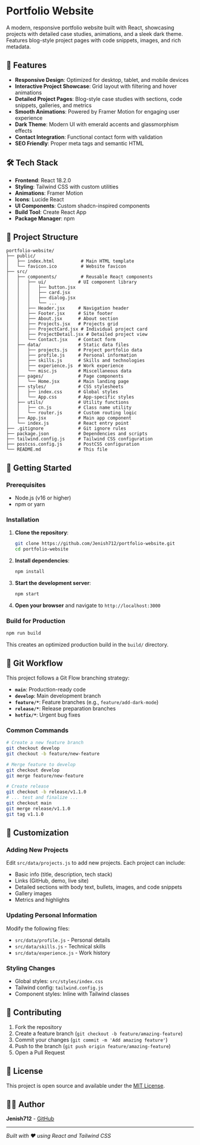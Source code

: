 # Portfolio Website

A modern, responsive portfolio website built with React, showcasing projects with detailed case studies, animations, and a sleek dark theme. Features blog-style project pages with code snippets, images, and rich metadata.

## 🚀 Features

- **Responsive Design**: Optimized for desktop, tablet, and mobile devices
- **Interactive Project Showcase**: Grid layout with filtering and hover animations
- **Detailed Project Pages**: Blog-style case studies with sections, code snippets, galleries, and metrics
- **Smooth Animations**: Powered by Framer Motion for engaging user experience
- **Dark Theme**: Modern UI with emerald accents and glassmorphism effects
- **Contact Integration**: Functional contact form with validation
- **SEO Friendly**: Proper meta tags and semantic HTML

## 🛠️ Tech Stack

- **Frontend**: React 18.2.0
- **Styling**: Tailwind CSS with custom utilities
- **Animations**: Framer Motion
- **Icons**: Lucide React
- **UI Components**: Custom shadcn-inspired components
- **Build Tool**: Create React App
- **Package Manager**: npm

## 📁 Project Structure

```
portfolio-website/
├── public/
│   ├── index.html          # Main HTML template
│   └── favicon.ico         # Website favicon
├── src/
│   ├── components/         # Reusable React components
│   │   ├── ui/            # UI component library
│   │   │   ├── button.jsx
│   │   │   ├── card.jsx
│   │   │   ├── dialog.jsx
│   │   │   └── ...
│   │   ├── Header.jsx     # Navigation header
│   │   ├── Footer.jsx     # Site footer
│   │   ├── About.jsx      # About section
│   │   ├── Projects.jsx   # Projects grid
│   │   ├── ProjectCard.jsx # Individual project card
│   │   ├── ProjectDetail.jsx # Detailed project view
│   │   └── Contact.jsx    # Contact form
│   ├── data/              # Static data files
│   │   ├── projects.js    # Project portfolio data
│   │   ├── profile.js     # Personal information
│   │   ├── skills.js      # Skills and technologies
│   │   ├── experience.js  # Work experience
│   │   └── misc.js        # Miscellaneous data
│   ├── pages/             # Page components
│   │   └── Home.jsx       # Main landing page
│   ├── styles/            # CSS stylesheets
│   │   ├── index.css      # Global styles
│   │   └── App.css        # App-specific styles
│   ├── utils/             # Utility functions
│   │   ├── cn.js          # Class name utility
│   │   └── router.js      # Custom routing logic
│   ├── App.jsx            # Main app component
│   └── index.js           # React entry point
├── .gitignore             # Git ignore rules
├── package.json           # Dependencies and scripts
├── tailwind.config.js     # Tailwind CSS configuration
├── postcss.config.js      # PostCSS configuration
└── README.md              # This file
```

## 🚀 Getting Started

### Prerequisites

- Node.js (v16 or higher)
- npm or yarn

### Installation

1. **Clone the repository**:
   ```bash
   git clone https://github.com/Jenish712/portfolio-website.git
   cd portfolio-website
   ```

2. **Install dependencies**:
   ```bash
   npm install
   ```

3. **Start the development server**:
   ```bash
   npm start
   ```

4. **Open your browser** and navigate to `http://localhost:3000`

### Build for Production

```bash
npm run build
```

This creates an optimized production build in the `build/` directory.

## 🌿 Git Workflow

This project follows a Git Flow branching strategy:

- **`main`**: Production-ready code
- **`develop`**: Main development branch
- **`feature/*`**: Feature branches (e.g., `feature/add-dark-mode`)
- **`release/*`**: Release preparation branches
- **`hotfix/*`**: Urgent bug fixes

### Common Commands

```bash
# Create a new feature branch
git checkout develop
git checkout -b feature/new-feature

# Merge feature to develop
git checkout develop
git merge feature/new-feature

# Create release
git checkout -b release/v1.1.0
# ... test and finalize ...
git checkout main
git merge release/v1.1.0
git tag v1.1.0
```

## 📝 Customization

### Adding New Projects

Edit `src/data/projects.js` to add new projects. Each project can include:

- Basic info (title, description, tech stack)
- Links (GitHub, demo, live site)
- Detailed sections with body text, bullets, images, and code snippets
- Gallery images
- Metrics and highlights

### Updating Personal Information

Modify the following files:
- `src/data/profile.js` - Personal details
- `src/data/skills.js` - Technical skills
- `src/data/experience.js` - Work history

### Styling Changes

- Global styles: `src/styles/index.css`
- Tailwind config: `tailwind.config.js`
- Component styles: Inline with Tailwind classes

## 🤝 Contributing

1. Fork the repository
2. Create a feature branch (`git checkout -b feature/amazing-feature`)
3. Commit your changes (`git commit -m 'Add amazing feature'`)
4. Push to the branch (`git push origin feature/amazing-feature`)
5. Open a Pull Request

## 📄 License

This project is open source and available under the [MIT License](LICENSE).

## 👨‍💻 Author

**Jenish712** - [GitHub](https://github.com/Jenish712)

---

*Built with ❤️ using React and Tailwind CSS*